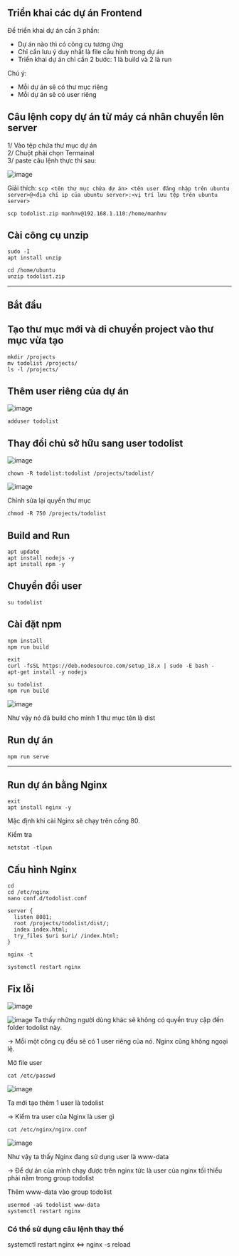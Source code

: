 Triển khai các dự án Frontend
-----------

Để triển khai dự án cần 3 phần:
  - Dự án nào thì có công cụ tương ứng
  - Chỉ cần lưu ý duy nhất là file cấu hình trong dự án
  - Triển khai dự án chỉ cần 2 bước: 1 là build và 2 là run

Chú ý:
  - Mỗi dự án sẽ có thư mục riêng
  - Mỗi dự án sẽ có user riêng


## Câu lệnh copy dự án từ máy cá nhân chuyển lên server
1/ Vào tệp chứa thư mục dự án </br>
2/ Chuột phải chọn Termainal </br>
3/ paste câu lệnh thực thi sau: </br>

![image](https://github.com/user-attachments/assets/1fd5ab7b-e6a2-417d-9cf6-b4e082808648)

Giải thích: 
`scp <tên thư mục chứa dự án> <tên user đăng nhập trên ubuntu server>@<địa chỉ ip của ubuntu server>:<vị trí lưu tệp trên ubuntu server>`

```
scp todolist.zip manhnv@192.168.1.110:/home/manhnv
```

## Cài công cụ unzip
```
sudo -I
apt install unzip
```

```
cd /home/ubuntu
unzip todolist.zip
```

---------
Bắt đầu
---------

## Tạo thư mục mới và di chuyển project vào thư mục vừa tạo
```
mkdir /projects
mv todolist /projects/
ls -l /projects/
```

## Thêm user riêng của dự án
![image](https://github.com/user-attachments/assets/dae376a6-79b2-4c99-aa73-3168b6cc36f5)

```
adduser todolist
```

## Thay đổi chủ sở hữu sang user todolist
![image](https://github.com/user-attachments/assets/2f6e105d-f13f-43a9-b035-7e970d661673)
```
chown -R todolist:todolist /projects/todolist/
```

![image](https://github.com/user-attachments/assets/5291d88d-4eb0-4b79-9699-7f2c2810220d)

Chỉnh sửa lại quyền thư mục

```
chmod -R 750 /projects/todolist
```


## Build and Run
```
apt update
apt install nodejs -y
apt install npm -y
```

## Chuyển đổi user
```
su todolist
```

## Cài đặt npm
```
npm install
npm run build
```

```
exit
curl -fsSL https://deb.nodesource.com/setup_18.x | sudo -E bash -
apt-get install -y nodejs
```

```
su todolist
npm run build
```
![image](https://github.com/user-attachments/assets/34566445-3c5f-48e1-ac75-1c99c61e1944)

Như vậy nó đã build cho mình 1 thư mục tên là dist

## Run dự án

```
npm run serve
```

-------------
Run dự án bằng Nginx
------------


```
exit
apt install nginx -y
```

Mặc định khi cài Nginx sẽ chạy trên cổng 80.

Kiểm tra
```
netstat -tlpun
```

## Cấu hình Nginx

```
cd
cd /etc/nginx
nano conf.d/todolist.conf
```

```
server {
  listen 8081;
  root /projects/todolist/dist/;
  index index.html;
  try_files $uri $uri/ /index.html;
}
```

```
nginx -t
```

```
systemctl restart nginx
```

## Fix lỗi
![image](https://github.com/user-attachments/assets/aec8aa84-1b80-41f1-8b58-1ea201bde764)


![image](https://github.com/user-attachments/assets/fe9fbaf0-7b6f-4bd4-8554-05c99ab0fb13)
Ta thấy những người dùng khác sẽ không có quyền truy cập đến folder todolist này.

-> Mỗi một công cụ đều sẽ có 1 user riêng của nó. Nginx cũng không ngoại lệ.

Mở file user
```
cat /etc/passwd
```
![image](https://github.com/user-attachments/assets/f3081db8-42bd-4a4c-b70c-5dadcb24c7a1)

Ta mới tạo thêm 1 user là todolist

-> Kiểm tra user của Nginx là user gì
```
cat /etc/nginx/nginx.conf
```

![image](https://github.com/user-attachments/assets/a4a92fe5-3985-455f-979b-984a90a63d57)

Như vậy ta thấy Nginx đang sử dụng user là www-data

-> Để dự án của mình chạy được trên nginx tức là user của nginx tối thiểu phải nằm trong group todolist

Thêm www-data vào group todolist 
```
usermod -aG todolist www-data
systemctl restart nginx
```

### Có thể sử dụng câu lệnh thay thế 

systemctl restart nginx <=> nginx -s reload









